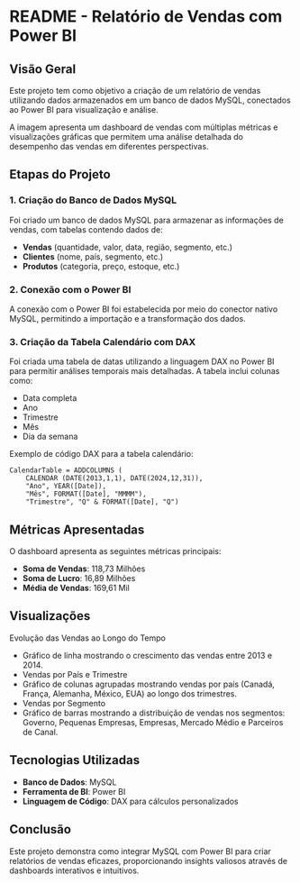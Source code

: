 # README - Relatório de Vendas com Power BI

## Visão Geral

Este projeto tem como objetivo a criação de um relatório de vendas utilizando dados armazenados em um banco de dados MySQL, conectados ao Power BI para visualização e análise.

A imagem apresenta um dashboard de vendas com múltiplas métricas e visualizações gráficas que permitem uma análise detalhada do desempenho das vendas em diferentes perspectivas.

## Etapas do Projeto

### 1. Criação do Banco de Dados MySQL

Foi criado um banco de dados MySQL para armazenar as informações de vendas, com tabelas contendo dados de:

- **Vendas** (quantidade, valor, data, região, segmento, etc.)
- **Clientes** (nome, país, segmento, etc.)
- **Produtos** (categoria, preço, estoque, etc.)

### 2. Conexão com o Power BI

A conexão com o Power BI foi estabelecida por meio do conector nativo MySQL, permitindo a importação e a transformação dos dados.

### 3. Criação da Tabela Calendário com DAX

Foi criada uma tabela de datas utilizando a linguagem DAX no Power BI para permitir análises temporais mais detalhadas. A tabela inclui colunas como:

- Data completa
- Ano
- Trimestre
- Mês
- Dia da semana

Exemplo de código DAX para a tabela calendário:

```dax
CalendarTable = ADDCOLUMNS (
    CALENDAR (DATE(2013,1,1), DATE(2024,12,31)),
    "Ano", YEAR([Date]),
    "Mês", FORMAT([Date], "MMMM"),
    "Trimestre", "Q" & FORMAT([Date], "Q")
```
## Métricas Apresentadas
O dashboard apresenta as seguintes métricas principais:

* **Soma de Vendas**: 118,73 Milhões
* **Soma de Lucro**: 16,89 Milhões
* **Média de Vendas**: 169,61 Mil

## Visualizações
Evolução das Vendas ao Longo do Tempo

* Gráfico de linha mostrando o crescimento das vendas entre 2013 e 2014.
* Vendas por País e Trimestre
* Gráfico de colunas agrupadas mostrando vendas por país (Canadá, França, Alemanha, México, EUA) ao longo dos trimestres.
* Vendas por Segmento
* Gráfico de barras mostrando a distribuição de vendas nos segmentos: Governo, Pequenas Empresas, Empresas, Mercado Médio e Parceiros de Canal.

## Tecnologias Utilizadas
* **Banco de Dados**: MySQL
* **Ferramenta de BI**: Power BI
* **Linguagem de Código**: DAX para cálculos personalizados

## Conclusão
Este projeto demonstra como integrar MySQL com Power BI para criar relatórios de vendas eficazes, proporcionando insights valiosos através de dashboards interativos e intuitivos.

